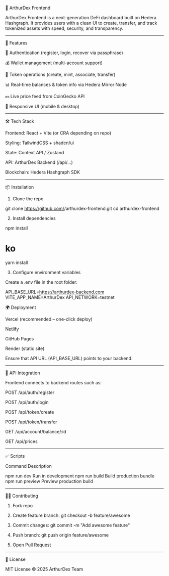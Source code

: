 📖 ArthurDex Frontend

ArthurDex Frontend is a next-generation DeFi dashboard built on Hedera Hashgraph.
It provides users with a clean UI to create, transfer, and track tokenized assets with speed, security, and transparency.


---

🚀 Features

🔐 Authentication (register, login, recover via passphrase)

💰 Wallet management (multi-account support)

🔄 Token operations (create, mint, associate, transfer)

📊 Real-time balances & token info via Hedera Mirror Node

💵 Live price feed from CoinGecko API

📱 Responsive UI (mobile & desktop)



---

🛠 Tech Stack

Frontend: React + Vite (or CRA depending on repo)

Styling: TailwindCSS + shadcn/ui

State: Context API / Zustand

API: ArthurDex Backend (/api/...)

Blockchain: Hedera Hashgraph SDK



---

📦 Installation

1. Clone the repo

git clone https://github.com/<your-username>/arthurdex-frontend.git
cd arthurdex-frontend

2. Install dependencies

npm install
# ko
yarn install

3. Configure environment variables

Create a .env file in the root folder:

API_BASE_URL=https://arthurdex-backend.com
VITE_APP_NAME=ArthurDex
API_NETWORK=testnet

🌍 Deployment

Vercel (recommended – one-click deploy)

Netlify

GitHub Pages

Render (static site)


Ensure that API URL (API_BASE_URL) points to your backend.


---

📡 API Integration

Frontend connects to backend routes such as:

POST /api/auth/register

POST /api/auth/login

POST /api/token/create

POST /api/token/transfer

GET  /api/account/balance/:id

GET  /api/prices



---

✅ Scripts

Command	Description

npm run dev	Run in development
npm run build	Build production bundle
npm run preview	Preview production build



---

👨‍💻 Contributing

1. Fork repo


2. Create feature branch: git checkout -b feature/awesome


3. Commit changes: git commit -m "Add awesome feature"


4. Push branch: git push origin feature/awesome


5. Open Pull Request




---

📜 License

MIT License © 2025 ArthurDex Team

